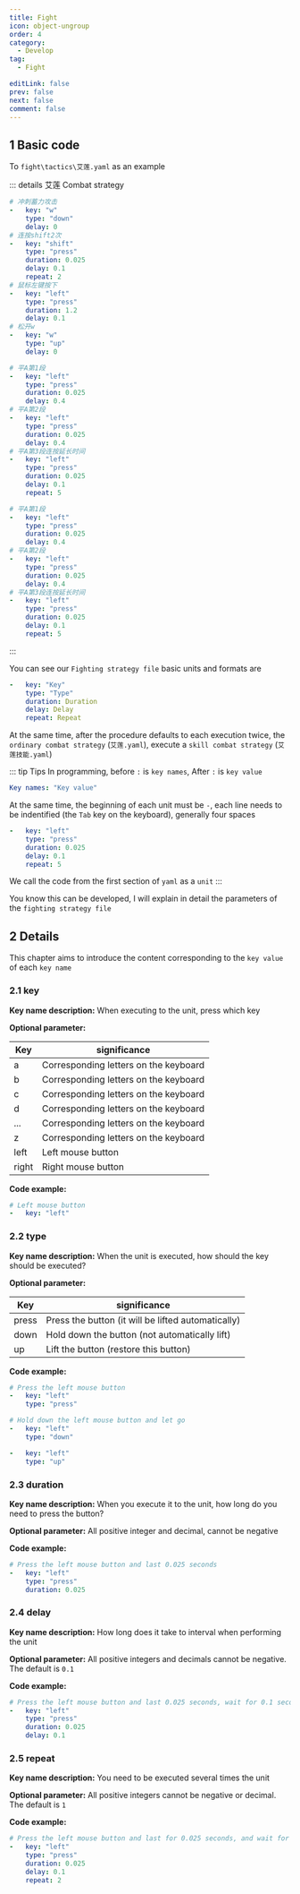 ```yaml
---
title: Fight
icon: object-ungroup
order: 4
category:
  - Develop
tag:
  - Fight

editLink: false
prev: false
next: false
comment: false
---
```


## 1 Basic code

To `fight\tactics\艾莲.yaml` as an example

::: details 艾莲 Combat strategy
```yaml
# 冲刺蓄力攻击
-   key: "w"
    type: "down"
    delay: 0
# 连按shift2次
-   key: "shift"
    type: "press"
    duration: 0.025
    delay: 0.1
    repeat: 2
# 鼠标左键按下
-   key: "left"
    type: "press"
    duration: 1.2
    delay: 0.1
# 松开w
-   key: "w"
    type: "up"
    delay: 0

# 平A第1段
-   key: "left"
    type: "press"
    duration: 0.025
    delay: 0.4
# 平A第2段
-   key: "left"
    type: "press"
    duration: 0.025
    delay: 0.4
# 平A第3段连按延长时间
-   key: "left"
    type: "press"
    duration: 0.025
    delay: 0.1
    repeat: 5

# 平A第1段
-   key: "left"
    type: "press"
    duration: 0.025
    delay: 0.4
# 平A第2段
-   key: "left"
    type: "press"
    duration: 0.025
    delay: 0.4
# 平A第3段连按延长时间
-   key: "left"
    type: "press"
    duration: 0.025
    delay: 0.1
    repeat: 5
```
:::

You can see our `Fighting strategy file` basic units and formats are

```yaml
-   key: "Key"
    type: "Type"
    duration: Duration
    delay: Delay
    repeat: Repeat
```

At the same time, after the procedure defaults to each execution twice, the `ordinary combat strategy` (`艾莲.yaml`), execute a `skill combat strategy` (`艾莲技能.yaml`)

::: tip Tips
In programming, before `:` is `key names`, After `:` is `key value`

```yaml
Key names: "Key value"
```

At the same time, the beginning of each unit must be `-`, each line needs to be indentified (the `Tab` key on the keyboard), generally four spaces

```yaml
-   key: "left"
    type: "press"
    duration: 0.025
    delay: 0.1
    repeat: 5
```

We call the code from the first section of `yaml` as a `unit`
:::

You know this can be developed, I will explain in detail the parameters of the `fighting strategy file`

## 2 Details

This chapter aims to introduce the content corresponding to the `key value` of each `key name`

### 2.1 key

**Key name description:** When executing to the unit, press which key

**Optional parameter:**

| Key  | significance           |
| ----- | -------------- |
| a     | Corresponding letters on the keyboard |
| b     | Corresponding letters on the keyboard |
| c     | Corresponding letters on the keyboard |
| d     | Corresponding letters on the keyboard |
| ...   | Corresponding letters on the keyboard |
| z     | Corresponding letters on the keyboard |
| left  | Left mouse button       |
| right | Right mouse button       |

**Code example:**

```yaml
# Left mouse button
-   key: "left"
```

### 2.2 type

**Key name description:** When the unit is executed, how should the key should be executed?

**Optional parameter:**

| Key  |significance                   |
| ----- | ---------------------- |
| press | Press the button (it will be lifted automatically) |
| down  | Hold down the button (not automatically lift) |
| up    | Lift the button (restore this button) |

**Code example:**

```yaml
# Press the left mouse button
-   key: "left"
    type: "press"
```

```yaml
# Hold down the left mouse button and let go
-   key: "left"
    type: "down"

-   key: "left"
    type: "up"
```

### 2.3 duration

**Key name description:** When you execute it to the unit, how long do you need to press the button?

**Optional parameter:** All positive integer and decimal, cannot be negative

**Code example:**

```yaml
# Press the left mouse button and last 0.025 seconds
-   key: "left"
    type: "press"
    duration: 0.025
```

### 2.4 delay

**Key name description:** How long does it take to interval when performing the unit

**Optional parameter:** All positive integers and decimals cannot be negative. The default is `0.1`

**Code example:**

```yaml
# Press the left mouse button and last 0.025 seconds, wait for 0.1 seconds after the execution is completed
-   key: "left"
    type: "press"
    duration: 0.025
    delay: 0.1
```

### 2.5 repeat

**Key name description:** You need to be executed several times the unit

**Optional parameter:** All positive integers cannot be negative or decimal. The default is `1`

**Code example:**

```yaml
# Press the left mouse button and last for 0.025 seconds, and wait for 0.1 seconds after the execution is completed. Repeat the unit 2 times
-   key: "left"
    type: "press"
    duration: 0.025
    delay: 0.1
    repeat: 2
```